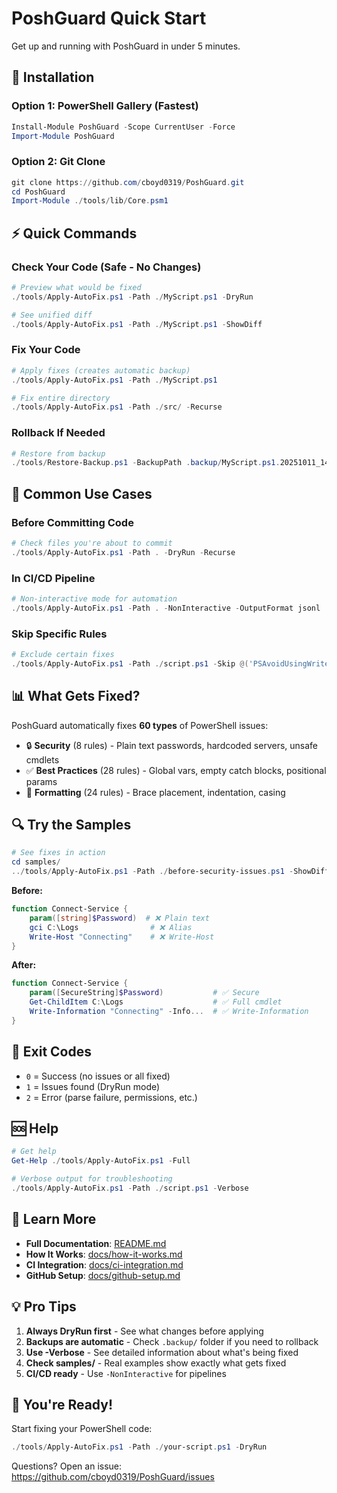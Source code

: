 # PoshGuard Quick Start

Get up and running with PoshGuard in under 5 minutes.

## 🚀 Installation

### Option 1: PowerShell Gallery (Fastest)
```powershell
Install-Module PoshGuard -Scope CurrentUser -Force
Import-Module PoshGuard
```

### Option 2: Git Clone
```powershell
git clone https://github.com/cboyd0319/PoshGuard.git
cd PoshGuard
Import-Module ./tools/lib/Core.psm1
```

## ⚡ Quick Commands

### Check Your Code (Safe - No Changes)
```powershell
# Preview what would be fixed
./tools/Apply-AutoFix.ps1 -Path ./MyScript.ps1 -DryRun

# See unified diff
./tools/Apply-AutoFix.ps1 -Path ./MyScript.ps1 -ShowDiff
```

### Fix Your Code
```powershell
# Apply fixes (creates automatic backup)
./tools/Apply-AutoFix.ps1 -Path ./MyScript.ps1

# Fix entire directory
./tools/Apply-AutoFix.ps1 -Path ./src/ -Recurse
```

### Rollback If Needed
```powershell
# Restore from backup
./tools/Restore-Backup.ps1 -BackupPath .backup/MyScript.ps1.20251011_140523.bak
```

## 🎯 Common Use Cases

### Before Committing Code
```powershell
# Check files you're about to commit
./tools/Apply-AutoFix.ps1 -Path . -DryRun -Recurse
```

### In CI/CD Pipeline
```powershell
# Non-interactive mode for automation
./tools/Apply-AutoFix.ps1 -Path . -NonInteractive -OutputFormat jsonl
```

### Skip Specific Rules
```powershell
# Exclude certain fixes
./tools/Apply-AutoFix.ps1 -Path ./script.ps1 -Skip @('PSAvoidUsingWriteHost')
```

## 📊 What Gets Fixed?

PoshGuard automatically fixes **60 types** of PowerShell issues:

- 🔒 **Security** (8 rules) - Plain text passwords, hardcoded servers, unsafe cmdlets
- ✅ **Best Practices** (28 rules) - Global vars, empty catch blocks, positional params
- 🎨 **Formatting** (24 rules) - Brace placement, indentation, casing

## 🔍 Try the Samples

```powershell
# See fixes in action
cd samples/
../tools/Apply-AutoFix.ps1 -Path ./before-security-issues.ps1 -ShowDiff
```

**Before:**
```powershell
function Connect-Service {
    param([string]$Password)  # ❌ Plain text
    gci C:\Logs                # ❌ Alias
    Write-Host "Connecting"    # ❌ Write-Host
}
```

**After:**
```powershell
function Connect-Service {
    param([SecureString]$Password)           # ✅ Secure
    Get-ChildItem C:\Logs                    # ✅ Full cmdlet
    Write-Information "Connecting" -Info...  # ✅ Write-Information
}
```

## 📝 Exit Codes

- `0` = Success (no issues or all fixed)
- `1` = Issues found (DryRun mode)
- `2` = Error (parse failure, permissions, etc.)

## 🆘 Help

```powershell
# Get help
Get-Help ./tools/Apply-AutoFix.ps1 -Full

# Verbose output for troubleshooting
./tools/Apply-AutoFix.ps1 -Path ./script.ps1 -Verbose
```

## 🔗 Learn More

- **Full Documentation**: [README.md](README.md)
- **How It Works**: [docs/how-it-works.md](docs/how-it-works.md)
- **CI Integration**: [docs/ci-integration.md](docs/ci-integration.md)
- **GitHub Setup**: [docs/github-setup.md](docs/github-setup.md)

## 💡 Pro Tips

1. **Always DryRun first** - See what changes before applying
2. **Backups are automatic** - Check `.backup/` folder if you need to rollback
3. **Use -Verbose** - See detailed information about what's being fixed
4. **Check samples/** - Real examples show exactly what gets fixed
5. **CI/CD ready** - Use `-NonInteractive` for pipelines

## 🎉 You're Ready!

Start fixing your PowerShell code:

```powershell
./tools/Apply-AutoFix.ps1 -Path ./your-script.ps1 -DryRun
```

Questions? Open an issue: https://github.com/cboyd0319/PoshGuard/issues

